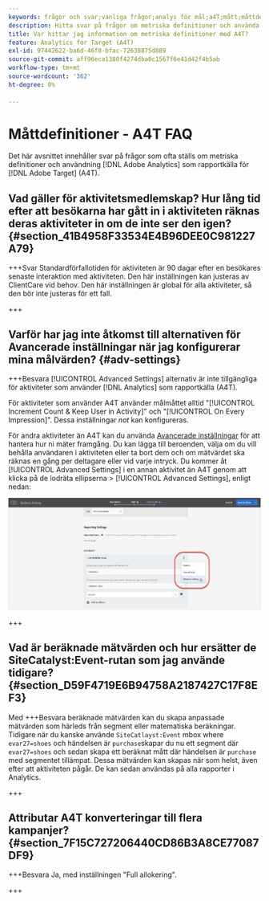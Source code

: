 ```yaml
---
keywords: frågor och svar;vanliga frågor;analys för mål;a4T;mått;måttdefinitioner
description: Hitta svar på frågor om metriska definitioner och använda Analytics för [!DNL Target] (A4T). Med A4T kan ni använda analysrapporter med Adobe [!DNL Target] verksamhet.
title: Var hittar jag information om metriska definitioner med A4T?
feature: Analytics for Target (A4T)
exl-id: 97442622-ba6d-46f8-bfac-72638875d889
source-git-commit: aff96eca1380f4274dba0c1567f6e41d42f4b5ab
workflow-type: tm+mt
source-wordcount: '362'
ht-degree: 0%

---
```


# Måttdefinitioner - A4T FAQ

Det här avsnittet innehåller svar på frågor som ofta ställs om metriska definitioner och användning [!DNL Adobe Analytics] som rapportkälla för [!DNL Adobe Target] (A4T).

## Vad gäller för aktivitetsmedlemskap? Hur lång tid efter att besökarna har gått in i aktiviteten räknas deras aktiviteter in om de inte ser den igen? {#section_41B4958F33534E4B96DEE0C981227A79}

+++Svar Standardförfallotiden för aktiviteten är 90 dagar efter en besökares senaste interaktion med aktiviteten. Den här inställningen kan justeras av ClientCare vid behov. Den här inställningen är global för alla aktiviteter, så den bör inte justeras för ett fall.

+++

## Varför har jag inte åtkomst till alternativen för Avancerade inställningar när jag konfigurerar mina målvärden? {#adv-settings}

+++Besvara [!UICONTROL Advanced Settings] alternativ är inte tillgängliga för aktiviteter som använder [!DNL Analytics] som rapportkälla (A4T).

För aktiviteter som använder A4T använder målmåttet alltid &quot;[!UICONTROL Increment Count & Keep User in Activity]&quot; och &quot;[!UICONTROL On Every Impression]&quot;. Dessa inställningar *not* kan konfigureras.

För andra aktiviteter än A4T kan du använda [Avancerade inställningar](/help/main/c-activities/r-success-metrics/success-metrics.md#section_7CE95A2FA8F5438E936C365A6D43BC5B) för att hantera hur ni mäter framgång. Du kan lägga till beroenden, välja om du vill behålla användaren i aktiviteten eller ta bort dem och om mätvärdet ska räknas en gång per deltagare eller vid varje intryck. Du kommer åt [!UICONTROL Advanced Settings] i en annan aktivitet än A4T genom att klicka på de lodräta ellipserna > [!UICONTROL Advanced Settings], enligt nedan:

![Avancerade inställningar](/help/main/c-activities/r-success-metrics/assets/advanced-settings.png)

+++

## Vad är beräknade mätvärden och hur ersätter de SiteCatalyst:Event-rutan som jag använde tidigare? {#section_D59F4719E6B94758A2187427C17F8EF3}

Med +++Besvara beräknade mätvärden kan du skapa anpassade mätvärden som härleds från segment eller matematiska beräkningar. Tidigare när du kanske använde `SiteCatlayst:Event` mbox where `evar27=shoes` och händelsen är `purchase`skapar du nu ett segment där `evar27=shoes` och sedan skapa ett beräknat mått där händelsen är `purchase` med segmentet tillämpat. Dessa mätvärden kan skapas när som helst, även efter att aktiviteten pågår. De kan sedan användas på alla rapporter i Analytics.

+++

## Attributar A4T konverteringar till flera kampanjer? {#section_7F15C727206440CD86B3A8CE77087DF9}

+++Besvara Ja, med inställningen &quot;Full allokering&quot;.

+++
